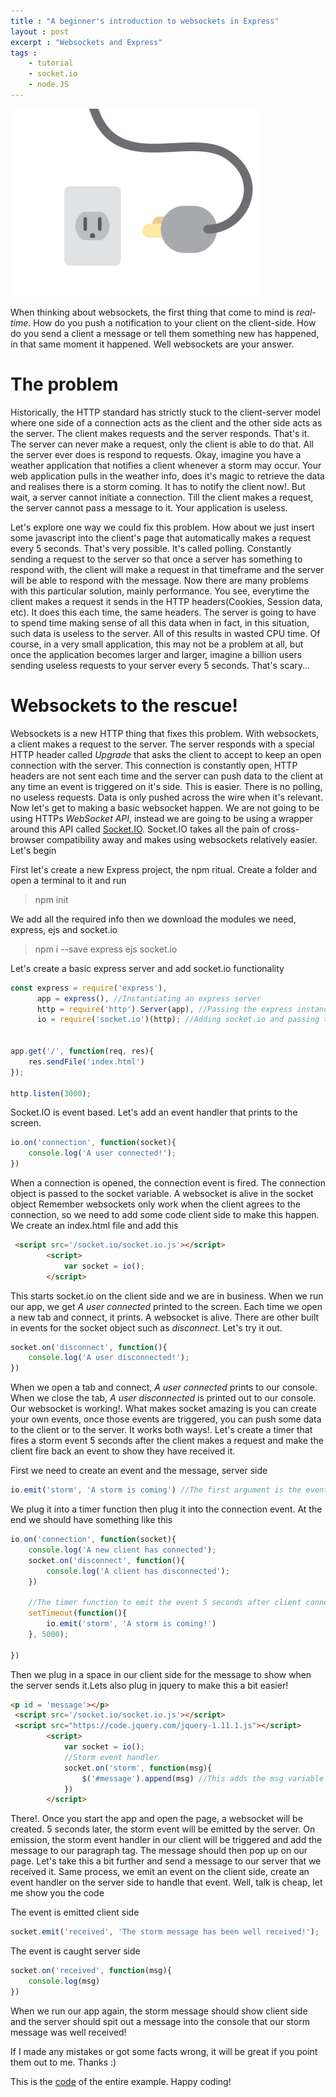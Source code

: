 ```yaml
---
title : "A beginner's introduction to websockets in Express"
layout : post
excerpt : "Websockets and Express"
tags : 
    - tutorial
    - socket.io
    - node.JS
---
```

![websockets](/assets/image/websocket-heading.gif)


When thinking about websockets, the first thing that come to mind is *real-time*. How do you push a notification
to your client on the client-side. How do you send a client a message or tell them something new has happened, in that same moment it happened. Well websockets are your answer.


# The problem
Historically, the HTTP standard has strictly stuck to the client-server model where one side of a connection acts as the client and the other side acts as the server. The client makes requests and the server responds. That's it. The server can never make a request, only the client is able to do that. All the server ever does is respond to requests. Okay, imagine you have a weather application that notifies a client whenever a storm may occur. Your web application pulls in the weather info, does it's magic to retrieve the data and realises there is a storm coming. It has to notify the client now!. But wait, a server cannot initiate a connection. Till the client makes a request, the server cannot pass a message to it. Your application is useless.

Let's explore one way we could fix this problem. How about we just insert some javascript into the client's page that automatically makes a request every 5 seconds. That's very possible. It's called polling. Constantly sending a request to the server so that once a server has something to respond with, the client will make a request in that timeframe and the server will be able to respond with the message. Now there are many problems with this particular solution, mainly performance. You see, everytime the client makes a request 
it sends in the HTTP headers(Cookies, Session data, etc). It does this each time, the same headers. The server is going to have to spend time making sense of all this data when in fact, in this situation, such data is useless to the server. All of this results in wasted CPU time. Of course, in a very small application, this may not be a problem at all, but once the application becomes larger and larger, imagine a billion users sending useless requests to your server every 5 seconds. That's scary...


# Websockets to the rescue!
Websockets is a new HTTP thing that fixes this problem. With websockets, a client makes a request to the server. The server responds with a special HTTP header called *Upgrade* that asks the client to accept to keep an open connection with the server. This connection is constantly open, HTTP headers are not sent each time and the server can push data to the client at any time an event is triggered on it's side. This is easier. There is no polling, no useless requests. Data is only pushed across the wire when it's relevant. Now let's get to making a basic websocket happen. We are not going to be using HTTPs *WebSocket API*, instead we are going to be using a wrapper around this API called [Socket.IO](https://socket.io). Socket.IO takes all the pain of cross-browser compatibility away and makes using websockets relatively easier. Let's begin


First let's create a new Express project, the npm ritual. Create a folder and open a terminal to it and run
> npm init


We add all the required info then we download the modules we need, express, ejs and socket.io


> npm i --save express ejs socket.io


Let's create a basic express server and add socket.io functionality
``` javascript
const express = require('express'),
	  app = express(), //Instantiating an express server
	  http = require('http').Server(app), //Passing the express instance to http
	  io = require('socket.io')(http); //Adding socket.io and passing the http object as an argument


app.get('/', function(req, res){
	res.sendFile('index.html')
});

http.listen(3000);
```

Socket.IO is event based. Let's add an event handler that prints to the screen.

```javascript
io.on('connection', function(socket){ 
    console.log('A user connected!');
})
```
When a connection is opened, the connection event is fired. The connection object is passed to the socket variable. A websocket is alive in the socket object
Remember websockets only work when the client agrees to the connection, so we need to add some code client side to make this happen. We create an index.html file and add this

```html
 <script src='/socket.io/socket.io.js'></script>
        <script>
            var socket = io();
        </script>
```

This starts socket.io on the client side and we are in business. When we run our app, we get *A user connected* printed to the screen. Each time we open a new tab and connect, it prints. A websocket is alive. There are other built in events for the socket object such as *disconnect*. Let's try it out.  

```javascript
socket.on('disconnect', function(){
    console.log('A user disconnected!');
})
```

When we open a tab and connect, *A user connected* prints to our console. When we close the tab, *A user disconnected* is printed out to our console. Our websocket is working!. What makes socket amazing is you can create your own events, once those events are triggered, you can push some data to the client or to the server. It works both ways!. Let's create a timer that fires a storm event 5 seconds after the client makes a request and make the client fire back an event to show they have received it.


First we need to create an event and the message, server side
```javascript
io.emit('storm', 'A storm is coming') //The first argument is the event name, second is the message
```

We plug it into a timer function then plug it into the connection event. At the end we should have something like this

```javascript
io.on('connection', function(socket){
	console.log('A new client has connected');
	socket.on('disconnect', function(){
		console.log('A client has disconnected');
	})

    //The timer function to emit the event 5 seconds after client connects
	setTimeout(function(){
		io.emit('storm', 'A storm is coming!')
	}, 5000);
		
})
```

Then we plug in a space in our client side for the message to show when the server sends it.Lets also plug in jquery to make this a bit easier!
```html
<p id = 'message'></p>
 <script src='/socket.io/socket.io.js'></script>
 <script src="https://code.jquery.com/jquery-1.11.1.js"></script>
        <script>
            var socket = io();
            //Storm event handler
            socket.on('storm', function(msg){
                $('#message').append(msg) //This adds the msg variable which contains the message in our event
            })
        </script>
```

There!. Once you start the app and open the page, a websocket will be created. 5 seconds later, the storm event will be emitted by the server. On emission, the storm event handler in our client will be triggered and add the message to our paragraph tag. The message should then pop up on our page. Let's take this a bit further and send a message to our server that we received it. Same process, we emit an event on the client side, create an event handler on the server side to handle that event. Well, talk is cheap, let me show you the code


The event is emitted client side
```javascript
socket.emit('received', 'The storm message has been well received!');
```

The event is caught server side
```javascript
socket.on('received', function(msg){
    console.log(msg)
})
```

When we run our app again, the storm message should show client side and the server should spit out a message into the console that our storm message was well received!

If I made any mistakes or got some facts wrong, it will be great if you point them out to me. Thanks :)

This is the [code](https://github.com/raajable/socketIO-example) of the entire example. Happy coding!
